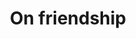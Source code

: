 ---
title: 'On friendship'
description: 'Making friends is easy and rewarding.'
pubDate: 'Sept 10 2024'
---